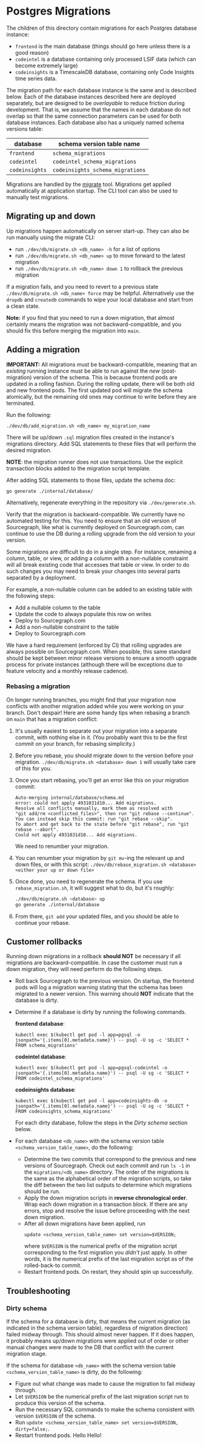 # Postgres Migrations

The children of this directory contain migrations for each Postgres database instance:

- `frontend` is the main database (things should go here unless there is a good reason)
- `codeintel` is a database containing only processed LSIF data (which can become extremely large)
- `codeinsights` is a TimescaleDB database, containing only Code Insights time series data.

The migration path for each database instance is the same and is described below. Each of the database instances described here are deployed separately, but are designed to be _overlayable_ to reduce friction during development. That is, we assume that the names in each database do not overlap so that the same connection parameters can be used for both database instances. Each database also has a uniquely named schema versions table:

| database       | schema version table name        |
| -------------- | -------------------------------- |
| `frontend`     | `schema_migrations`              |
| `codeintel`    | `codeintel_schema_migrations`    |
| `codeinsights` | `codeinsights_schema_migrations` |

Migrations are handled by the [migrate](https://github.com/golang-migrate/migrate/tree/master/cmd/migrate#installation) tool. Migrations get applied automatically at application startup. The CLI tool can also be used to manually test migrations.

## Migrating up and down

Up migrations happen automatically on server start-up. They can also be run manually using the migrate CLI:

- run `./dev/db/migrate.sh <db_name> -h` for a list of options
- run `./dev/db/migrate.sh <db_name> up` to move forward to the latest migration
- run `./dev/db/migrate.sh <db_name> down 1` to rollback the previous migration

If a migration fails, and you need to revert to a previous state `./dev/db/migrate.sh <db_name> force` may be helpful. Alternatively use the `dropdb` and `createdb` commands to wipe your local database and start from a clean state.

**Note:** if you find that you need to run a down migration, that almost certainly means the migration was not backward-compatible, and you should fix this before merging the migration into `main`.

## Adding a migration

**IMPORTANT:** All migrations must be backward-compatible, meaning that an _existing_ running instance must be able to run against the _new_ (post-migration) version of the schema. This is because frontend pods are updated in a rolling fashion. During the rolling update, there will be both old and new frontend pods. The first updated pod will migrate the schema atomically, but the remaining old ones may continue to write before they are terminated.

Run the following:

```
./dev/db/add_migration.sh <db_name> my_migration_name
```

There will be up/down `.sql` migration files created in the instance's migrations directory. Add SQL statements to these files that will perform the desired migration.

**NOTE**: the migration runner does not use transactions. Use the explicit transaction blocks added to the migration script template.

After adding SQL statements to those files, update the schema doc:

```
go generate ./internal/database/
```

Alternatively, regenerate everything in the repository via `./dev/generate.sh`.

Verify that the migration is backward-compatible. We currently have no automated testing for this. You need to ensure that an old version of Sourcegraph, like what is currently deployed on Sourcegraph.com, can continue to use the DB during a rolling upgrade from the old version to your version.

Some migrations are difficult to do in a single step. For instance, renaming a column, table, or view, or adding a column with a non-nullable constraint will all break existing code that accesses that table or view. In order to do such changes you may need to break your changes into several parts separated by a deployment.

For example, a non-nullable column can be added to an existing table with the following steps:

- Add a nullable column to the table
- Update the code to always populate this row on writes
- Deploy to Sourcegraph.com
- Add a non-nullable constraint to the table
- Deploy to Sourcegraph.com

We have a hard requirement (enforced by CI) that rolling upgrades are always possible on Sourcegraph.com. When possible, this same standard should be kept between minor release versions to ensure a smooth upgrade process for private instances (although there will be exceptions due to feature velocity and a monthly release cadence).

### Rebasing a migration

On longer running branches, you might find that your migration now conflicts with another migration added while you were working on your branch. Don't despair! Here are some handy tips when rebasing a branch on `main` that has a migration conflict:

1. It's usually easiest to separate out your migration into a separate commit, with nothing else in it. (You probably want this to be the first commit on your branch, for rebasing simplicity.)
2. Before you rebase, you should migrate down to the version before your migration. `./dev/db/migrate.sh <database> down 1` will usually take care of this for you.
3. Once you start rebasing, you'll get an error like this on your migration commit:

   ```
   Auto-merging internal/database/schema.md
   error: could not apply 4931031d10... Add migrations.
   Resolve all conflicts manually, mark them as resolved with
   "git add/rm <conflicted_files>", then run "git rebase --continue".
   You can instead skip this commit: run "git rebase --skip".
   To abort and get back to the state before "git rebase", run "git rebase --abort".
   Could not apply 4931031d10... Add migrations.
   ```

   We need to renumber your migration.

4. You can renumber your migration by `git mv`-ing the relevant up and down files, or with this script: `./dev/db/rebase_migration.sh <database> <either your up or down file>`
5. Once done, you need to regenerate the schema. If you use `rebase_migration.sh`, it will suggest what to do, but it's roughly:

   ```bash
   ./dev/db/migrate.sh <database> up
   go generate ./internal/database
   ```

6. From there, `git add` your updated files, and you should be able to continue your rebase.

## Customer rollbacks

Running down migrations in a rollback **should NOT** be necessary if all migrations are backward-compatible. In case the customer must run a down migration, they will need perform do the following steps.

- Roll back Sourcegraph to the previous version. On startup, the frontend pods will log a migration warning stating that the schema has been migrated to a newer version. This warning should **NOT** indicate that the database is dirty.

- Determine if a database is dirty by running the following commands.

  **frontend database**:

  ```
  kubectl exec $(kubectl get pod -l app=pgsql -o jsonpath='{.items[0].metadata.name}') -- psql -U sg -c 'SELECT * FROM schema_migrations'
  ```

  **codeintel database**:

  ```
  kubectl exec $(kubectl get pod -l app=pgsql-codeintel -o jsonpath='{.items[0].metadata.name}') -- psql -U sg -c 'SELECT * FROM codeintel_schema_migrations'
  ```

  **codeinsights database**:

  ```
  kubectl exec $(kubectl get pod -l app=codeinsights-db -o jsonpath='{.items[0].metadata.name}') -- psql -U sg -c 'SELECT * FROM codeinsights_schema_migrations'
  ```

  For each dirty database, follow the steps in the _Dirty schema_ section below.

- For each database `<db_name>` with the schema version table `<schema_version_table_name>`, do the following:
  - Determine the two commits that correspond to the previous and new versions of Sourcegraph. Check out each commit and run `ls -1` in the `migrations/<db_name>` directory. The order of the migrations is the same as the alphabetical order of the migration scripts, so take the diff between the two list outputs to determine which migrations should be run.
  - Apply the down migration scripts in **reverse chronological order**. Wrap each down migration in a transaction block. If there are any errors, stop and resolve the issue before proceeding with the next down migration.
  - After all down migrations have been applied, run
    ```
    update <schema_version_table_name> set version=$VERSION;
    ```
    where `$VERSION` is the numerical prefix of the migration script corresponding to the first migration you _didn't_ just apply. In other words, it is the numerical prefix of the last migration script as of the rolled-back-to commit.
  - Restart frontend pods. On restart, they should spin up successfully.

## Troubleshooting

### Dirty schema

If the schema for a database is dirty, that means the current migration (as indicated in the schema version table), regardless of migration direction) failed midway through. This should almost never happen. If it does happen, it probably means up/down migrations were applied out of order or other manual changes were made to the DB that conflict with the current migration stage.

If the schema for database `<db_name>` with the schema version table `<schema_version_table_name>` is dirty, do the following:

- Figure out what change was made to cause the migration to fail midway through.
- Let `$VERSION` be the numerical prefix of the last migration script run to produce this version of the schema.
- Run the necessary SQL commands to make the schema consistent with version `$VERSION` of the schema.
- Run `update <schema_version_table_name> set version=$VERSION, dirty=false;`.
- Restart frontend pods.
Hello Hello!
